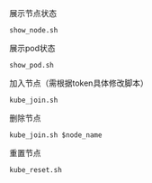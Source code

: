 展示节点状态

`show_node.sh`

展示pod状态

`show_pod.sh`

加入节点（需根据token具体修改脚本）

`kube_join.sh`

删除节点

`kube_join.sh $node_name`

重置节点

`kube_reset.sh`